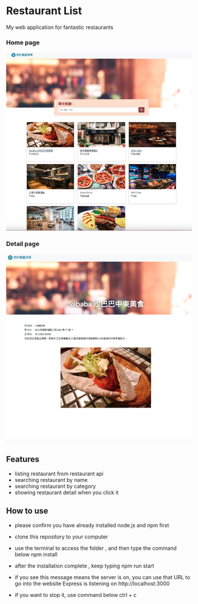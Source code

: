 # Restaurant List
My web application for fantastic restaurants


### Home page
![Home page](https://github.com/Penny910443/restaurant_list2/blob/main/public/images/homepage.png "Home Page")

### Detail page
![Detail page](https://github.com/Penny910443/restaurant_list2/blob/main/public/images/detail.png )

## Features
- listing restaurant from restaurant api
- searching restaurant by name
- searching restaurant by category
- showing restaurant detail when you click it

## How to use
- please confirm you have already installed node.js and npm first

- clone this repository to your computer



- use the terminal to access the folder , and then type the command below
    npm install

- after the installation complete , keep typing
    npm run start

- if you see this message means the server is on, you can use that URL to go into the website
    Express is listening on http://localhost:3000

- if you want to stop it, use command below
 ctrl + c
